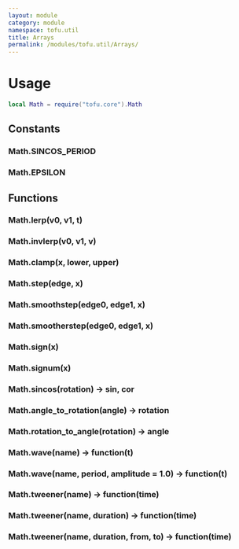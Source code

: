 ```yaml
---
layout: module
category: module
namespace: tofu.util
title: Arrays
permalink: /modules/tofu.util/Arrays/
---
```

# Usage

```lua
local Math = require("tofu.core").Math
```

## Constants

### Math.**SINCOS_PERIOD**

### Math.**EPSILON**

## Functions

### Math.**lerp**(v0, v1, t)

### Math.**invlerp**(v0, v1, v)

### Math.**clamp**(x, lower, upper)

### Math.**step**(edge, x)

### Math.**smoothstep**(edge0, edge1, x)

### Math.**smootherstep**(edge0, edge1, x)

### Math.**sign**(x)

### Math.**signum**(x)

### Math.**sincos**(rotation) -> sin, cor

### Math.**angle_to_rotation**(angle) -> rotation

### Math.**rotation_to_angle**(rotation) -> angle

### Math.**wave**(name) -> function(t)

### Math.**wave**(name, period, amplitude = 1.0) -> function(t)

### Math.**tweener**(name) -> function(time)

### Math.**tweener**(name, duration) -> function(time)

### Math.**tweener**(name, duration, from, to) -> function(time)
